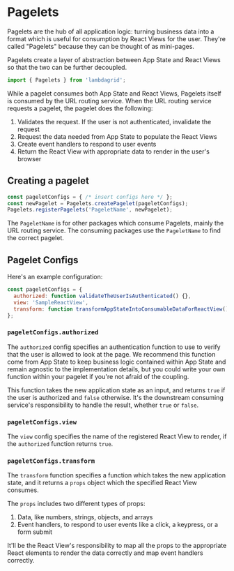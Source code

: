 # Pagelets

Pagelets are the hub of all application logic: turning business data into a format which is useful for consumption by React Views for the user. They're called "Pagelets" because they can be thought of as mini-pages.

Pagelets create a layer of abstraction between App State and React Views so that the two can be further decoupled.

```javascript
import { Pagelets } from 'lambdagrid';
```

While a pagelet consumes both App State and React Views, Pagelets itself is consumed by the URL routing service. When the URL routing service requests a pagelet, the pagelet does the following:

1. Validates the request. If the user is not authenticated, invalidate the request
2. Request the data needed from App State to populate the React Views
3. Create event handlers to respond to user events
4. Return the React View with appropriate data to render in the user's browser

## Creating a pagelet

```javascript
const pageletConfigs = { /* insert configs here */ };
const newPagelet = Pagelets.createPagelet(pageletConfigs);
Pagelets.registerPagelets('PageletName', newPagelet);
```

The `PageletName` is for other packages which consume Pagelets, mainly the URL routing service. The consuming packages use the `PageletName` to find the correct pagelet.

## Pagelet Configs

Here's an example configuration:

```javascript
const pageletConfigs = {
  authorized: function validateTheUserIsAuthenticated() {},
  view: 'SampleReactView',
  transform: function transformAppStateIntoConsumableDataForReactView() {},
};
```

### `pageletConfigs.authorized`

The `authorized` config specifies an authentication function to use to verify that the user is allowed to look at the page. We recommend this function come from App State to keep business logic contained within App State and remain agnostic to the implementation details, but you could write your own function within your pagelet if you're not afraid of the coupling.

This function takes the new application state as an input, and returns `true` if the user is authorized and `false` otherwise. It's the downstream consuming service's responsibility to handle the result, whether `true` or `false`.

### `pageletConfigs.view`

The `view` config specifies the name of the registered React View to render, if the `authorized` function returns `true`.

### `pageletConfigs.transform`

The `transform` function specifies a function which takes the new application state, and it returns a `props` object which the specified React View consumes.

The `props` includes two different types of props:

1. Data, like numbers, strings, objects, and arrays
2. Event handlers, to respond to user events like a click, a keypress, or a form submit

It'll be the React View's responsibility to map all the props to the appropriate React elements to render the data correctly and map event handlers correctly.
